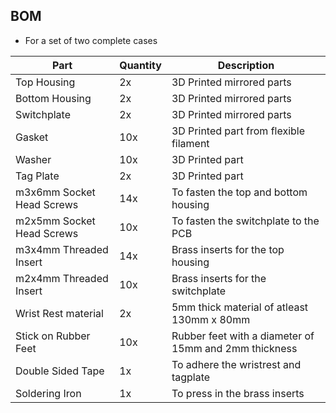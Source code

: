 ## BOM
* For a set of two complete cases

| Part | Quantity | Description |
| ---- | -------- | ----------- |
| Top Housing | 2x | 3D Printed mirrored parts |
| Bottom Housing | 2x | 3D Printed mirrored parts |
| Switchplate | 2x | 3D Printed mirrored parts |
| Gasket | 10x | 3D Printed part from flexible filament |
| Washer | 10x | 3D Printed part |
| Tag Plate | 2x | 3D Printed part |
| m3x6mm Socket Head Screws | 14x | To fasten the top and bottom housing |
| m2x5mm Socket Head Screws | 10x | To fasten the switchplate to the PCB |
| m3x4mm Threaded Insert | 14x | Brass inserts for the top housing |
| m2x4mm Threaded Insert | 10x | Brass inserts for the switchplate |
| Wrist Rest material | 2x | 5mm thick material of atleast 130mm x 80mm |
| Stick on Rubber Feet | 10x | Rubber feet with a diameter of 15mm and 2mm thickness |
| Double Sided Tape | 1x | To adhere the wristrest and tagplate |
| Soldering Iron | 1x | To press in the brass inserts |
